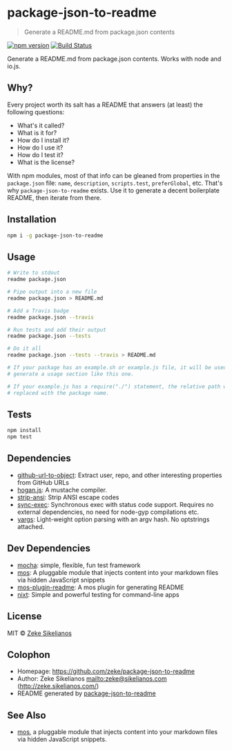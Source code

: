 # package-json-to-readme

> Generate a README.md from package.json contents

<!--@shields('npm', 'travis')-->
[![npm version](https://img.shields.io/npm/v/package-json-to-readme.svg)](https://www.npmjs.com/package/package-json-to-readme) [![Build Status](https://img.shields.io/travis/zeke/package-json-to-readme/master.svg)](https://travis-ci.org/zeke/package-json-to-readme)
<!--/@-->

Generate a README.md from package.json contents. Works with node and io.js.

## Why?

Every project worth its salt has a README that answers (at least) the following questions:

- What's it called?
- What is it for?
- How do I install it?
- How do I use it?
- How do I test it?
- What is the license?

With npm modules, most of that info can be gleaned from properties in the `package.json` file: `name`, `description`, `scripts.test`, `preferGlobal`, etc. That's why `package-json-to-readme` exists. Use it to generate a decent boilerplate README, then iterate from there.

## Installation

```sh
npm i -g package-json-to-readme
```

## Usage

<!--@snippet('./example.sh')-->
```sh
# Write to stdout
readme package.json

# Pipe output into a new file
readme package.json > README.md

# Add a Travis badge
readme package.json --travis

# Run tests and add their output
readme package.json --tests

# Do it all
readme package.json --tests --travis > README.md

# If your package has an example.sh or example.js file, it will be used to
# generate a usage section like this one.

# If your example.js has a require("./") statement, the relative path will be
# replaced with the package name.
```
<!--/@-->

## Tests

```sh
npm install
npm test
```

<!--@dependencies()-->
## <a name="dependencies">Dependencies</a>

- [github-url-to-object](https://github.com/zeke/github-url-to-object): Extract user, repo, and other interesting properties from GitHub URLs
- [hogan.js](https://github.com/twitter/hogan.js): A mustache compiler.
- [strip-ansi](https://github.com/sindresorhus/strip-ansi): Strip ANSI escape codes
- [sync-exec](https://github.com/gvarsanyi/sync-exec): Synchronous exec with status code support. Requires no external dependencies, no need for node-gyp compilations etc.
- [yargs](https://github.com/bcoe/yargs): Light-weight option parsing with an argv hash. No optstrings attached.

<!--/@-->

<!--@devDependencies()-->
## <a name="dev-dependencies">Dev Dependencies</a>

- [mocha](https://github.com/mochajs/mocha): simple, flexible, fun test framework
- [mos](https://github.com/mosjs/mos): A pluggable module that injects content into your markdown files via hidden JavaScript snippets
- [mos-plugin-readme](https://github.com/mosjs/mos/blob/master/packages): A mos plugin for generating README
- [nixt](https://github.com/vesln/nixt): Simple and powerful testing for command-line apps

<!--/@-->

## License

MIT © [Zeke Sikelianos](http://zeke.sikelianos.com/)

## Colophon

- Homepage: <https://github.com/zeke/package-json-to-readme>
- Author: Zeke Sikelianos <mailto:zeke@sikelianos.com> (<http://zeke.sikelianos.com/>)
- README generated by
  [package-json-to-readme](https://github.com/zeke/package-json-to-readme)

## See Also

- [mos](https://github.com/zkochan/mos), a pluggable module that injects content into your markdown files via hidden JavaScript snippets.

